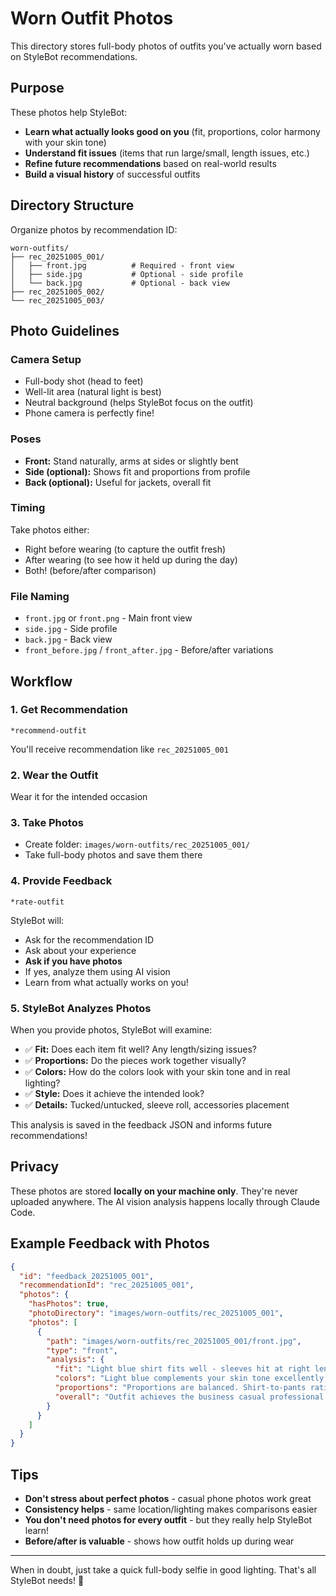# Worn Outfit Photos

This directory stores full-body photos of outfits you've actually worn based on StyleBot recommendations.

## Purpose

These photos help StyleBot:
- **Learn what actually looks good on you** (fit, proportions, color harmony with your skin tone)
- **Understand fit issues** (items that run large/small, length issues, etc.)
- **Refine future recommendations** based on real-world results
- **Build a visual history** of successful outfits

## Directory Structure

Organize photos by recommendation ID:

```
worn-outfits/
├── rec_20251005_001/
│   ├── front.jpg          # Required - front view
│   ├── side.jpg           # Optional - side profile
│   └── back.jpg           # Optional - back view
├── rec_20251005_002/
└── rec_20251005_003/
```

## Photo Guidelines

### **Camera Setup**
- Full-body shot (head to feet)
- Well-lit area (natural light is best)
- Neutral background (helps StyleBot focus on the outfit)
- Phone camera is perfectly fine!

### **Poses**
- **Front:** Stand naturally, arms at sides or slightly bent
- **Side (optional):** Shows fit and proportions from profile
- **Back (optional):** Useful for jackets, overall fit

### **Timing**
Take photos either:
- Right before wearing (to capture the outfit fresh)
- After wearing (to see how it held up during the day)
- Both! (before/after comparison)

### **File Naming**
- `front.jpg` or `front.png` - Main front view
- `side.jpg` - Side profile
- `back.jpg` - Back view
- `front_before.jpg` / `front_after.jpg` - Before/after variations

## Workflow

### **1. Get Recommendation**
```
*recommend-outfit
```
You'll receive recommendation like `rec_20251005_001`

### **2. Wear the Outfit**
Wear it for the intended occasion

### **3. Take Photos**
- Create folder: `images/worn-outfits/rec_20251005_001/`
- Take full-body photos and save them there

### **4. Provide Feedback**
```
*rate-outfit
```

StyleBot will:
- Ask for the recommendation ID
- Ask about your experience
- **Ask if you have photos**
- If yes, analyze them using AI vision
- Learn from what actually works on you!

### **5. StyleBot Analyzes Photos**

When you provide photos, StyleBot will examine:
- ✅ **Fit:** Does each item fit well? Any length/sizing issues?
- ✅ **Proportions:** Do the pieces work together visually?
- ✅ **Colors:** How do the colors look with your skin tone and in real lighting?
- ✅ **Style:** Does it achieve the intended look?
- ✅ **Details:** Tucked/untucked, sleeve roll, accessories placement

This analysis is saved in the feedback JSON and informs future recommendations!

## Privacy

These photos are stored **locally on your machine only**. They're never uploaded anywhere. The AI vision analysis happens locally through Claude Code.

## Example Feedback with Photos

```json
{
  "id": "feedback_20251005_001",
  "recommendationId": "rec_20251005_001",
  "photos": {
    "hasPhotos": true,
    "photoDirectory": "images/worn-outfits/rec_20251005_001",
    "photos": [
      {
        "path": "images/worn-outfits/rec_20251005_001/front.jpg",
        "type": "front",
        "analysis": {
          "fit": "Light blue shirt fits well - sleeves hit at right length. Chinos could be hemmed 1 inch.",
          "colors": "Light blue complements your skin tone excellently. Grey and brown work harmoniously.",
          "proportions": "Proportions are balanced. Shirt-to-pants ratio looks professional.",
          "overall": "Outfit achieves the business casual professional look successfully."
        }
      }
    ]
  }
}
```

## Tips

- **Don't stress about perfect photos** - casual phone photos work great
- **Consistency helps** - same location/lighting makes comparisons easier
- **You don't need photos for every outfit** - but they really help StyleBot learn!
- **Before/after is valuable** - shows how outfit holds up during wear

---

When in doubt, just take a quick full-body selfie in good lighting. That's all StyleBot needs! 📸
